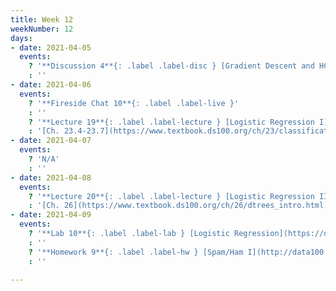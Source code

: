 ```yaml
---
title: Week 12
weekNumber: 12
days:
- date: 2021-04-05
  events:
    ? '**Discussion 4**{: .label .label-disc } [Gradient Descent and HCE](https://drive.google.com/file/d/17i0TFsNUd5tBMmBJ-Z3ojE0uNFPveYOP/view?usp=sharing) [(Solutions)](https://drive.google.com/file/d/1WlaH1f6Kqhygv3lDbeWpALfgEssBFWSH/view?usp=sharing)'
    : ''
- date: 2021-04-06
  events:
    ? '**Fireside Chat 10**{: .label .label-live }'
    : ''
    ? '**Lecture 19**{: .label .label-lecture } [Logistic Regression I](lecture/lec19)'
    : '[Ch. 23.4-23.7](https://www.textbook.ds100.org/ch/23/classification_log_reg.html)'
- date: 2021-04-07
  events:
    ? 'N/A'
    : ''
- date: 2021-04-08
  events:
    ? '**Lecture 20**{: .label .label-lecture } [Logistic Regression II, Classification](lecture/lec20)'
    : '[Ch. 26](https://www.textbook.ds100.org/ch/26/dtrees_intro.html)'
- date: 2021-04-09
  events:
    ? '**Lab 10**{: .label .label-lab } [Logistic Regression](https://data100.datahub.berkeley.edu/hub/user-redirect/git-pull?repo=https%3A%2F%2Fgithub.com%2FDS-100%2Fsp21&urlpath=tree%2Fsp21%2Flab%2Flab10&branch=main) (due Apr 15)'
    : ''
    ? '**Homework 9**{: .label .label-hw } [Spam/Ham I](http://data100.datahub.berkeley.edu/hub/user-redirect/git-sync?repo=https://github.com/DS-100/sp21&urlpath=tree/sp21/hw/hw9&branch=main) (due Apr 15)'
    : ''

---
```

